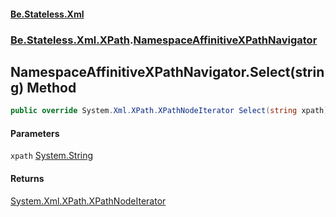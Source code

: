 #### [Be.Stateless.Xml](README.md 'README')
### [Be.Stateless.Xml.XPath](Be.Stateless.Xml.XPath.md 'Be.Stateless.Xml.XPath').[NamespaceAffinitiveXPathNavigator](NamespaceAffinitiveXPathNavigator.md 'Be.Stateless.Xml.XPath.NamespaceAffinitiveXPathNavigator')

## NamespaceAffinitiveXPathNavigator.Select(string) Method

```csharp
public override System.Xml.XPath.XPathNodeIterator Select(string xpath);
```
#### Parameters

<a name='Be.Stateless.Xml.XPath.NamespaceAffinitiveXPathNavigator.Select(string).xpath'></a>

`xpath` [System.String](https://docs.microsoft.com/en-us/dotnet/api/System.String 'System.String')

#### Returns
[System.Xml.XPath.XPathNodeIterator](https://docs.microsoft.com/en-us/dotnet/api/System.Xml.XPath.XPathNodeIterator 'System.Xml.XPath.XPathNodeIterator')
